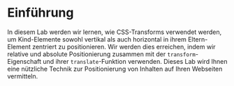 # Einführung

In diesem Lab werden wir lernen, wie CSS-Transforms verwendet werden, um Kind-Elemente sowohl vertikal als auch horizontal in ihrem Eltern-Element zentriert zu positionieren. Wir werden dies erreichen, indem wir relative und absolute Positionierung zusammen mit der `transform`-Eigenschaft und ihrer `translate`-Funktion verwenden. Dieses Lab wird Ihnen eine nützliche Technik zur Positionierung von Inhalten auf Ihren Webseiten vermitteln.
